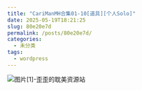 ```yaml
---
title: "CariManMH合集01-10[道具][个人Solo]"
date: 2025-05-19T18:21:25
slug: 80e20e7d
permalink: /posts/80e20e7d/
categories:
  - 未分类
tags:
  - wordpress
---
```


![图片[1]-歪歪的耽美资源站](/images/wp/80e20e7d-8c357b93.jpg)
